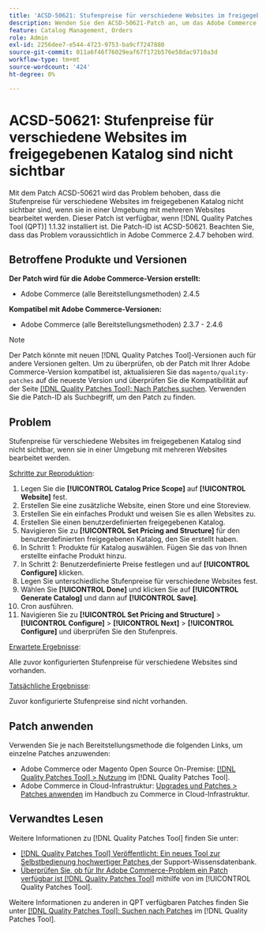 ```yaml
---
title: 'ACSD-50621: Stufenpreise für verschiedene Websites im freigegebenen Katalog sind nicht sichtbar'
description: Wenden Sie den ACSD-50621-Patch an, um das Adobe Commerce-Problem zu beheben, bei dem die Stufenpreise für verschiedene Websites im freigegebenen Katalog nicht sichtbar sind, wenn Sie sie in einer Umgebung mit mehreren Websites bearbeiten.
feature: Catalog Management, Orders
role: Admin
exl-id: 2256dee7-e544-4723-9753-ba9cf7247880
source-git-commit: 011a6f46f76029eaf67f172b576e58dac9710a3d
workflow-type: tm+mt
source-wordcount: '424'
ht-degree: 0%

---
```


# ACSD-50621: Stufenpreise für verschiedene Websites im freigegebenen Katalog sind nicht sichtbar

Mit dem Patch ACSD-50621 wird das Problem behoben, dass die Stufenpreise für verschiedene Websites im freigegebenen Katalog nicht sichtbar sind, wenn sie in einer Umgebung mit mehreren Websites bearbeitet werden. Dieser Patch ist verfügbar, wenn [!DNL Quality Patches Tool (QPT)] 1.1.32 installiert ist. Die Patch-ID ist ACSD-50621. Beachten Sie, dass das Problem voraussichtlich in Adobe Commerce 2.4.7 behoben wird.

## Betroffene Produkte und Versionen

**Der Patch wird für die Adobe Commerce-Version erstellt:**

* Adobe Commerce (alle Bereitstellungsmethoden) 2.4.5

**Kompatibel mit Adobe Commerce-Versionen:**

* Adobe Commerce (alle Bereitstellungsmethoden) 2.3.7 - 2.4.6

>[!NOTE]
>
>Der Patch könnte mit neuen [!DNL Quality Patches Tool]-Versionen auch für andere Versionen gelten. Um zu überprüfen, ob der Patch mit Ihrer Adobe Commerce-Version kompatibel ist, aktualisieren Sie das `magento/quality-patches` auf die neueste Version und überprüfen Sie die Kompatibilität auf der Seite [[!DNL Quality Patches Tool]: Nach Patches suchen](https://experienceleague.adobe.com/tools/commerce-quality-patches/index.html?lang=de). Verwenden Sie die Patch-ID als Suchbegriff, um den Patch zu finden.

## Problem

Stufenpreise für verschiedene Websites im freigegebenen Katalog sind nicht sichtbar, wenn sie in einer Umgebung mit mehreren Websites bearbeitet werden.

<u>Schritte zur Reproduktion</u>:

1. Legen Sie die **[!UICONTROL Catalog Price Scope]** auf **[!UICONTROL Website]** fest.
1. Erstellen Sie eine zusätzliche Website, einen Store und eine Storeview.
1. Erstellen Sie ein einfaches Produkt und weisen Sie es allen Websites zu.
1. Erstellen Sie einen benutzerdefinierten freigegebenen Katalog.
1. Navigieren Sie zu **[!UICONTROL Set Pricing and Structure]** für den benutzerdefinierten freigegebenen Katalog, den Sie erstellt haben.
1. In Schritt 1: Produkte für Katalog auswählen. Fügen Sie das von Ihnen erstellte einfache Produkt hinzu.
1. In Schritt 2: Benutzerdefinierte Preise festlegen und auf **[!UICONTROL Configure]** klicken.
1. Legen Sie unterschiedliche Stufenpreise für verschiedene Websites fest.
1. Wählen Sie **[!UICONTROL Done]** und klicken Sie auf **[!UICONTROL Generate Catalog]** und dann auf **[!UICONTROL Save]**.
1. Cron ausführen.
1. Navigieren Sie zu **[!UICONTROL Set Pricing and Structure]** > **[!UICONTROL Configure]** > **[!UICONTROL Next]** > **[!UICONTROL Configure]** und überprüfen Sie den Stufenpreis.

<u>Erwartete Ergebnisse</u>:

Alle zuvor konfigurierten Stufenpreise für verschiedene Websites sind vorhanden.

<u>Tatsächliche Ergebnisse</u>:

Zuvor konfigurierte Stufenpreise sind nicht vorhanden.

## Patch anwenden

Verwenden Sie je nach Bereitstellungsmethode die folgenden Links, um einzelne Patches anzuwenden:

* Adobe Commerce oder Magento Open Source On-Premise: [[!DNL Quality Patches Tool] > Nutzung](/help/tools/quality-patches-tool/usage.md) im [!DNL Quality Patches Tool].
* Adobe Commerce in Cloud-Infrastruktur: [Upgrades und Patches > Patches anwenden](https://experienceleague.adobe.com/docs/commerce-cloud-service/user-guide/develop/upgrade/apply-patches.html?lang=de) im Handbuch zu Commerce in Cloud-Infrastruktur.

## Verwandtes Lesen

Weitere Informationen zu [!DNL Quality Patches Tool] finden Sie unter:

* [[!DNL Quality Patches Tool] Veröffentlicht: Ein neues Tool zur Selbstbedienung hochwertiger Patches ](https://experienceleague.adobe.com/de/docs/commerce-operations/tools/quality-patches-tool/quality-patches-tool-to-self-serve-quality-patches) der Support-Wissensdatenbank.
* [Überprüfen Sie, ob für Ihr Adobe Commerce-Problem ein Patch verfügbar ist [!DNL Quality Patches Tool]](/help/tools/quality-patches-tool/patches-available-in-qpt/check-patch-for-magento-issue-with-magento-quality-patches.md) mithilfe von im [!UICONTROL Quality Patches Tool].


Weitere Informationen zu anderen in QPT verfügbaren Patches finden Sie unter [[!DNL Quality Patches Tool]: Suchen nach Patches](https://experienceleague.adobe.com/tools/commerce-quality-patches/index.html?lang=de) im [!DNL Quality Patches Tool].
